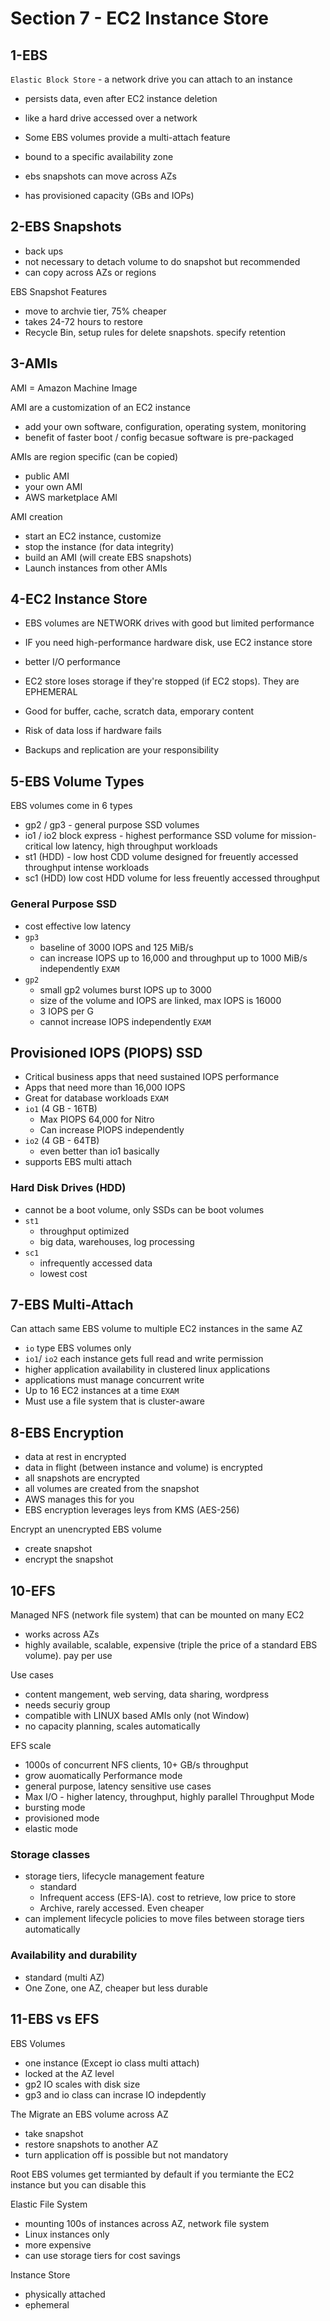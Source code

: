 # Section 7 - EC2 Instance Store

## 1-EBS


`Elastic Block Store` - a network drive you can attach to an instance
- persists data, even after EC2 instance deletion

- like a hard drive accessed over a network

- Some EBS volumes provide a multi-attach feature

- bound to a specific availability zone

- ebs snapshots can move across AZs

- has provisioned capacity (GBs and IOPs)

## 2-EBS Snapshots

- back ups
- not necessary to detach volume to do snapshot but recommended
- can copy across AZs or regions

EBS Snapshot Features
- move to archvie tier, 75% cheaper
- takes 24-72 hours to restore
- Recycle Bin, setup rules for delete snapshots. specify retention

## 3-AMIs


AMI = Amazon Machine Image

AMI are a customization of an EC2 instance
- add your own software, configuration, operating system, monitoring
- benefit of faster boot / config becasue software is pre-packaged

AMIs are region specific (can be copied)
- public AMI
- your own AMI
- AWS marketplace AMI

AMI creation
- start an EC2 instance, customize
- stop the instance (for data integrity)
- build an AMI (will create EBS snapshots)
- Launch instances from other AMIs



## 4-EC2 Instance Store


- EBS volumes are NETWORK drives with good but limited performance
- IF you need high-performance hardware disk, use EC2 instance store

- better I/O performance
- EC2 store loses storage if they're stopped (if EC2 stops). They are EPHEMERAL
- Good for buffer, cache, scratch data, emporary content
- Risk of data loss if hardware fails
- Backups and replication are your responsibility


## 5-EBS Volume Types


EBS volumes come in 6 types
- gp2 / gp3 - general purpose SSD volumes
- io1 / io2 block express - highest performance SSD volume for mission-critical low latency, high throughput workloads
- st1 (HDD) - low host CDD volume designed for freuently accessed throughput intense workloads
- sc1 (HDD) low cost HDD volume for less freuently accessed throughput



### General Purpose SSD
- cost effective low latency
- `gp3`
	- baseline of 3000 IOPS and 125 MiB/s
	- can increase IOPS up to 16,000 and throughput up to 1000 MiB/s independently `EXAM`
- `gp2`
	- small gp2 volumes burst IOPS up to 3000
	- size of the volume and IOPS are linked, max IOPS is 16000
	- 3 IOPS per G
	- cannot increase IOPS independently `EXAM`

## Provisioned IOPS (PIOPS) SSD
- Critical business apps that need sustained IOPS performance
- Apps that need more than 16,000 IOPS
- Great for database workloads `EXAM`
- `io1` (4 GB - 16TB)
	- Max PIOPS 64,000 for Nitro
	- Can increase PIOPS independently
- `io2` (4 GB - 64TB)
	- even better than io1 basically
- supports EBS multi attach


### Hard Disk Drives (HDD)
- cannot be a boot volume, only SSDs can be boot volumes
- `st1`
	- throughput optimized
	- big data, warehouses, log processing
- `sc1`
	- infrequently accessed data
	- lowest cost

## 7-EBS Multi-Attach

Can attach same EBS volume to multiple EC2 instances in the same AZ
- `io` type EBS volumes only
- `io1`/ `io2`
each instance gets full read and write permission
- higher application availability in clustered linux applications
- applications must manage concurrent write
- Up to 16 EC2 instances at a time `EXAM`
- Must use a file system that is cluster-aware


## 8-EBS Encryption

- data at rest in encrypted
- data in flight (between instance and volume) is encrypted
- all snapshots are encrypted
- all volumes are created from the snapshot
- AWS manages this for you
- EBS encryption leverages leys from KMS (AES-256)

Encrypt an unencrypted EBS volume
- create snapshot
- encrypt the snapshot

## 10-EFS

Managed NFS (network file system) that can be mounted on many EC2
- works across AZs
- highly available, scalable, expensive (triple the price of a standard EBS volume). pay per use

Use cases
- content mangement, web serving, data sharing, wordpress
- needs securiy group
- compatible with LINUX based AMIs only (not Window)
- no capacity planning, scales automatically

EFS scale
- 1000s of concurrent NFS clients, 10+ GB/s throughput
- grow auomatically
Performance mode
- general purpose, latency sensitive use cases
- Max I/O - higher latency, throughput, highly parallel
Throughput Mode
- bursting mode
- provisioned mode
- elastic mode

### Storage classes
- storage tiers, lifecycle management feature
	- standard
	- Infrequent access (EFS-IA). cost to retrieve, low price to store
	- Archive, rarely accessed. Even cheaper
- can implement lifecycle policies to move files between storage tiers automatically


### Availability and durability
- standard (multi AZ)
- One Zone, one AZ, cheaper but less durable


## 11-EBS vs EFS


EBS Volumes
- one instance (Except io class multi attach)
- locked at the AZ level
- gp2 IO scales with disk size
- gp3 and io class can incrase IO indepdently

The Migrate an EBS volume across AZ
- take snapshot
- restore snapshots to another AZ
- turn application off is possible but not mandatory

Root EBS volumes get termianted by default if you termiante the EC2 instance but you can disable this



Elastic File System
- mounting 100s of instances across AZ, network file system
- Linux instances only
- more expensive
- can use storage tiers for cost savings

Instance Store
- physically attached
- ephemeral
